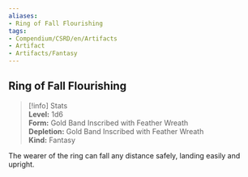 ```yaml
---
aliases:
- Ring of Fall Flourishing
tags:
- Compendium/CSRD/en/Artifacts
- Artifact
- Artifacts/Fantasy
---
```


  
## Ring of Fall Flourishing  
>[!info] Stats  
> **Level:** 1d6  
> **Form:** Gold Band Inscribed with Feather Wreath  
> **Depletion:** Gold Band Inscribed with Feather Wreath  
> **Kind:** Fantasy
  
The wearer of the ring can fall any distance safely, landing easily and upright.